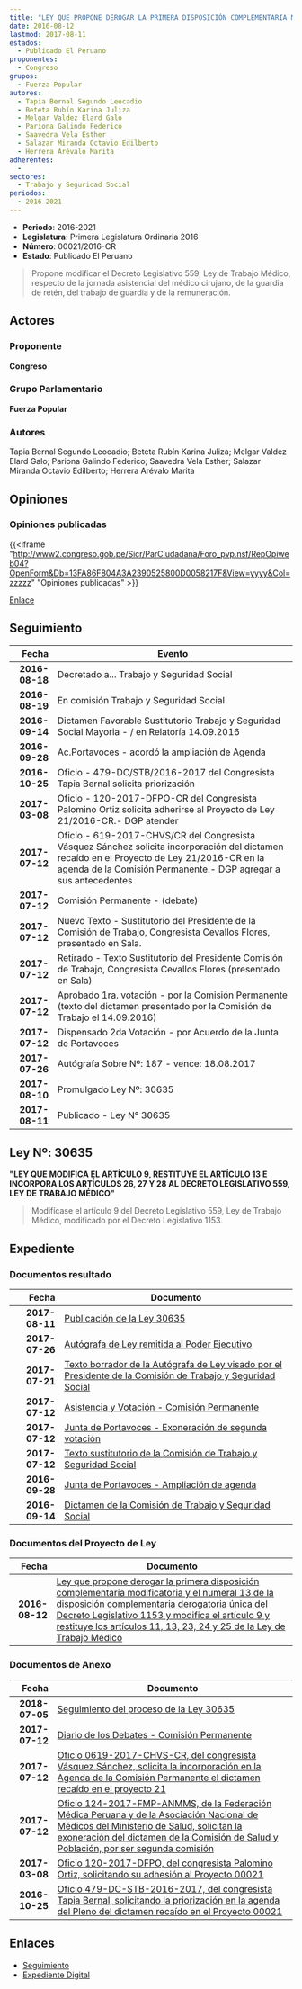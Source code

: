 ```yaml
---
title: "LEY QUE PROPONE DEROGAR LA PRIMERA DISPOSICIÓN COMPLEMENTARIA MODIFICATORIA Y EL NUMERAL 13 DE LA DISPOSICIÓN COMPLEMENTARIA DEROGATORIA ÚNICA DEL D.L. 1153 Y MODIFICA EL ARTÍCULO 9 Y RESTITUYE LOS ARTÍCULOS 11, 13, 23, 24 Y 25 DE LA LEY DE TRABAJO MÉDICO"
date: 2016-08-12
lastmod: 2017-08-11
estados: 
  - Publicado El Peruano
proponentes: 
  - Congreso
grupos: 
  - Fuerza Popular
autores: 
  - Tapia Bernal Segundo Leocadio
  - Beteta Rubín Karina Juliza
  - Melgar Valdez Elard Galo
  - Pariona Galindo Federico
  - Saavedra Vela Esther
  - Salazar Miranda Octavio Edilberto
  - Herrera Arévalo Marita
adherentes: 
  - 
sectores: 
  - Trabajo y Seguridad Social
periodos: 
  - 2016-2021
---
```


- **Periodo**: 2016-2021
- **Legislatura**: Primera Legislatura Ordinaria 2016
- **Número**: 00021/2016-CR
- **Estado**: Publicado El Peruano

> Propone modificar el Decreto Legislativo 559, Ley de Trabajo Médico, respecto de la jornada asistencial del médico cirujano, de la guardia de retén, del trabajo de guardia y de la remuneración.


## Actores

### Proponente

**Congreso**

### Grupo Parlamentario

**Fuerza Popular**

### Autores

Tapia Bernal Segundo Leocadio; Beteta Rubín Karina Juliza; Melgar Valdez Elard Galo; Pariona Galindo Federico; Saavedra Vela Esther; Salazar Miranda Octavio Edilberto; Herrera Arévalo Marita


## Opiniones

### Opiniones publicadas

{{<iframe "http://www2.congreso.gob.pe/Sicr/ParCiudadana/Foro_pvp.nsf/RepOpiweb04?OpenForm&Db=13FA86F804A3A2390525800D0058217F&View=yyyy&Col=zzzzz" "Opiniones publicadas" >}}

[Enlace](http://www2.congreso.gob.pe/Sicr/ParCiudadana/Foro_pvp.nsf/RepOpiweb04?OpenForm&Db=13FA86F804A3A2390525800D0058217F&View=yyyy&Col=zzzzz)

## Seguimiento

| Fecha | Evento |
|------:|--------|
| **2016-08-18** | Decretado a... Trabajo y Seguridad Social|
| **2016-08-19** | En comisión Trabajo y Seguridad Social|
| **2016-09-14** | Dictamen Favorable Sustitutorio Trabajo y Seguridad Social Mayoria - / en Relatoría 14.09.2016|
| **2016-09-28** | Ac.Portavoces - acordó la ampliación de Agenda|
| **2016-10-25** | Oficio - 479-DC/STB/2016-2017 del Congresista Tapia Bernal solicita priorización|
| **2017-03-08** | Oficio - 120-2017-DFPO-CR del Congresista Palomino Ortiz solicita adherirse al Proyecto de Ley 21/2016-CR.- DGP atender|
| **2017-07-12** | Oficio - 619-2017-CHVS/CR del Congresista Vásquez Sánchez solicita incorporación del dictamen recaído en el Proyecto de Ley 21/2016-CR en la agenda de la Comisión Permanente.- DGP agregar a sus antecedentes|
| **2017-07-12** | Comisión Permanente - (debate)|
| **2017-07-12** | Nuevo Texto - Sustitutorio del Presidente de la Comisión de Trabajo, Congresista Cevallos Flores, presentado en Sala.|
| **2017-07-12** | Retirado - Texto Sustitutorio del Presidente Comisión de Trabajo, Congresista Cevallos Flores (presentado en Sala)|
| **2017-07-12** | Aprobado 1ra. votación - por la Comisión Permanente (texto del dictamen presentado por la Comisión de Trabajo el 14.09.2016)|
| **2017-07-12** | Dispensado 2da Votación - por Acuerdo de la Junta de Portavoces|
| **2017-07-26** | Autógrafa Sobre Nº: 187 - vence: 18.08.2017|
| **2017-08-10** | Promulgado Ley Nº: 30635|
| **2017-08-11** | Publicado - Ley N° 30635|

## Ley Nº: 30635

**"LEY QUE MODIFICA EL ARTÍCULO 9, RESTITUYE EL ARTÍCULO 13 E INCORPORA LOS ARTÍCULOS 26, 27 Y 28 AL DECRETO LEGISLATIVO 559, LEY DE TRABAJO MÉDICO"**

> Modifícase el artículo 9 del Decreto Legislativo 559, Ley de Trabajo Médico, modificado por el Decreto Legislativo 1153.


## Expediente


### Documentos resultado

| Fecha | Documento |
|------:|--------|
| **2017-08-11** | [Publicación de la Ley 30635](http://www.leyes.congreso.gob.pe/Documentos/2016_2021/ADLP/Normas_Legales/30635-LEY.pdf) |
| **2017-07-26** | [Autógrafa de Ley remitida al Poder Ejecutivo](http://www.leyes.congreso.gob.pe/Documentos/2016_2021/ADLP/Texto_Aprobado/AU0002120170726.pdf) |
| **2017-07-21** | [Texto borrador de la Autógrafa de Ley visado por el Presidente de la Comisión de Trabajo y Seguridad Social](http://www.leyes.congreso.gob.pe/Documentos/2016_2021/Texto_Borrador_de_Autografa/BAU0002120170721.pdf) |
| **2017-07-12** | [Asistencia y Votación - Comisión Permanente](http://www.leyes.congreso.gob.pe/Documentos/2016_2021/Asistencia_y_Votacion/Proyectos_de_Ley/AVCP0002120170712.pdf) |
| **2017-07-12** | [Junta de Portavoces - Exoneración de segunda votación](http://www.leyes.congreso.gob.pe/Documentos/2016_2021/Acuerdos/Junta_Portavoces/AJP0002120170712.PDF) |
| **2017-07-12** | [Texto sustitutorio de la Comisión de Trabajo y Seguridad Social](http://www.leyes.congreso.gob.pe/Documentos/2016_2021/Texto_Sustitutorio/Proyectos_de_Ley/TS0002120170712.pdf) |
| **2016-09-28** | [Junta de Portavoces - Ampliación de agenda](http://www.leyes.congreso.gob.pe/Documentos/2016_2021/Acuerdos/Junta_Portavoces/AJP0002120160928.pdf) |
| **2016-09-14** | [Dictamen de la Comisión de Trabajo y Seguridad Social](http://www.leyes.congreso.gob.pe/Documentos/2016_2021/Dictamenes/Proyectos_de_Ley/00021DC22MAY20160914.pdf) |

### Documentos del Proyecto de Ley

| Fecha | Documento |
|------:|--------|
| **2016-08-12** | [Ley que propone derogar la primera disposición complementaria modificatoria y el numeral 13 de la disposición complementaria derogatoria única del Decreto Legislativo 1153 y modifica el artículo 9 y restituye los artículos 11, 13, 23, 24 y 25 de la Ley de Trabajo Médico](http://www.leyes.congreso.gob.pe/Documentos/2016_2021/Proyectos_de_Ley_y_de_Resoluciones_Legislativas/PL00021_20160812.pdf) |

### Documentos de Anexo

| Fecha | Documento |
|------:|--------|
| **2018-07-05** | [Seguimiento del proceso de la Ley 30635](http://www.leyes.congreso.gob.pe/Documentos/2016_2021/Seguimiento_de_Proyectos_de_Ley/00021PL20180705.pdf) |
| **2017-07-12** | [Diario de los Debates - Comisión Permanente](http://www2.congreso.gob.pe/Sicr/DiarioDebates/Publicad.nsf/SesionesPleno/05256D6E0073DFE90525815C006190DC/$FILE/PER-2016-13.pdf) |
| **2017-07-12** | [Oficio 0619-2017-CHVS-CR, del congresista Vásquez Sánchez, solicita la incorporación en la Agenda de la Comisión Permanente el dictamen recaído en el proyecto 21](http://www.leyes.congreso.gob.pe/Documentos/2016_2021/Oficios/Congresistas/OFICIO-0619-2017-CHVS-CR.pdf) |
| **2017-07-12** | [Oficio 124-2017-FMP-ANMMS, de la Federación Médica Peruana y de la Asociación Nacional de Médicos del Ministerio de Salud, solicitan la exoneración del dictamen de la Comisión de Salud y Población, por ser segunda comisión](http://www.leyes.congreso.gob.pe/Documentos/2016_2021/Oficios/Otras_Instituciones/OFICIO-124-2017-FMP-ANMMS.pdf) |
| **2017-03-08** | [Oficio 120-2017-DFPO, del congresista Palomino Ortiz, solicitando su adhesión al Proyecto 00021](http://www.leyes.congreso.gob.pe/Documentos/2016_2021/Oficios/Congresistas/OFICIO-120-2017-DFPO.pdf) |
| **2016-10-25** | [Oficio 479-DC-STB-2016-2017, del congresista Tapia Bernal, solicitando la priorización en la agenda del Pleno del dictamen recaído en el Proyecto 00021](http://www.leyes.congreso.gob.pe/Documentos/2016_2021/Oficios/Congresistas/OFICIO-479-DC-STB-2016-2017.pdf) |

## Enlaces 

- [Seguimiento](http://www2.congreso.gob.pe/Sicr/TraDocEstProc/CLProLey2016.nsf/f7fff46988ca05b1052578e100829cc7/f357ae1ac939d1180525800d005b4976?OpenDocument)
- [Expediente Digital](http://www2.congreso.gob.pe/Sicr/TraDocEstProc/CLProLey2016.nsf/f7fff46988ca05b1052578e100829cc7/f357ae1ac939d1180525800d005b4976?OpenDocument&Click=05257FB7005EB655.eb71d0cf91d8294e05256cdf006b5706/$Body/0.1C6C)
